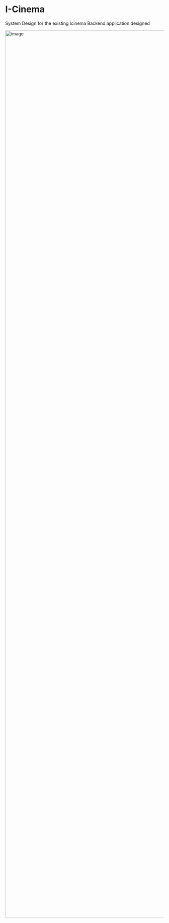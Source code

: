 # I-Cinema

System Design for the existing Icinema Backend application designed

<img width="2718" height="2811" alt="image" src="https://github.com/user-attachments/assets/e9e627ef-633b-4337-ab55-ee00498a28a0" />
